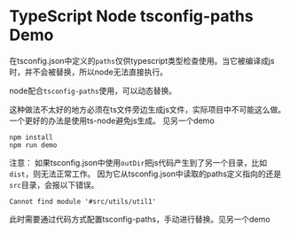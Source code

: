 TypeScript Node tsconfig-paths Demo
============================

在tsconfig.json中定义的`paths`仅供typescript类型检查使用。当它被编译成js时，并不会被替换，所以node无法直接执行。

node配合`tsconfig-paths`使用，可以动态替换。

这种做法不太好的地方必须在ts文件旁边生成js文件，实际项目中不可能这么做。一个更好的办法是使用ts-node避免js生成。
见另一个demo


```
npm install
npm run demo
```

注意：
如果tsconfig.json中使用`outDir`把js代码产生到了另一个目录，比如`dist`，则无法正常工作。
因为它从tsconfig.json中读取的paths定义指向的还是`src`目录，会报以下错误。

```
Cannot find module '#src/utils/util1'
```

此时需要通过代码方式配置tsconfig-paths，手动进行替换。见另一个demo
